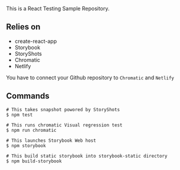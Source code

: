 This is a React Testing Sample Repository.

## Relies on

* create-react-app
* Storybook
* StoryShots
* Chromatic
* Netlify

You have to connect your Github repository to `Chromatic` and `Netlify`


## Commands

```
# This takes snapshot powored by StoryShots
$ npm test

# This runs chromatic Visual regression test
$ npm run chromatic

# This launches Storybook Web host
$ npm storybook

# This build static storybook into storybook-static directory
$ npm build-storybook
```

